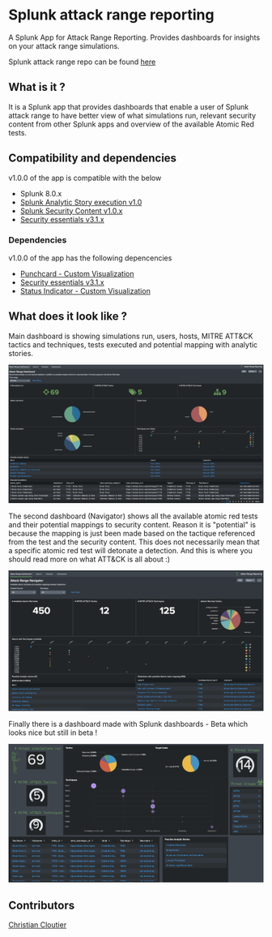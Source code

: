# Splunk attack range reporting
A Splunk App for Attack Range Reporting. Provides dashboards for insights on your attack range simulations. 


Splunk attack range repo can be found [here](https://github.com/splunk/attack_range)

## What is it ?
It is a Splunk app that provides dashboards that enable a user of Splunk attack range to have better view of what simulations run, relevant security content from other Splunk apps and overview of the available Atomic Red tests.

## Compatibility and dependencies
v1.0.0 of the app is compatible with the below

+ Splunk 8.0.x
+ [Splunk Analytic Story execution v1.0](https://github.com/splunk/analytic_story_execution)
+ [Splunk Security Content v1.0.x](https://splunkbase.splunk.com/app/3449/)
+ [Security essentials v3.1.x](https://splunkbase.splunk.com/app/3435/)

### Dependencies
v1.0.0 of the app has the following depencencies

+ [Punchcard - Custom Visualization](https://splunkbase.splunk.com/app/3129/)
+ [Security essentials v3.1.x](https://splunkbase.splunk.com/app/3435/)
+ [Status Indicator - Custom Visualization](https://splunkbase.splunk.com/app/3119/)

## What does it look like ?

Main dashboard is showing simulations run, users, hosts, MITRE ATT&CK tactics and techniques, tests executed and potential mapping with analytic stories. 

![Main Dashboard](appserver/static/docs/img/ar_main_dashboardv1.0.png?raw=true "Main Dashboard")

The second dashboard (Navigator) shows all the available atomic red tests and their potential mappings to security content. Reason it is "potential" is because the mapping is just been made based on the tactique referenced from the test and the security content. This does not necessarily mean that a specific atomic red test will detonate a detection. And this is where you should read more on what ATT&CK is all about :)


![Navigator](appserver/static/docs/img/ar_navigator_dashboardv1.0.png?raw=true "Navigator")


Finally there is a dashboard made with Splunk dashboards - Beta which looks nice but still in beta !

![Main - Beta](appserver/static/docs/img/ar_dashboards_beta_preview.png?raw=true "Main-Beta")

## Contributors
[Christian Cloutier](https://github.com/ccloutier-splunk)
